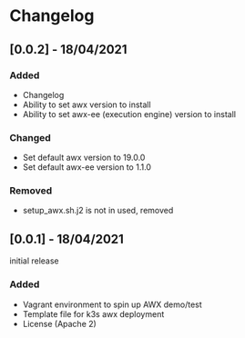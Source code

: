 # Changelog

## [0.0.2] - 18/04/2021

### Added

- Changelog
- Ability to set awx version to install
- Ability to set awx-ee (execution engine) version to install

### Changed

- Set default awx version to 19.0.0
- Set default awx-ee version to 1.1.0

### Removed

- setup_awx.sh.j2 is not in used, removed

## [0.0.1] - 18/04/2021

initial release

### Added

- Vagrant environment to spin up AWX demo/test
- Template file for k3s awx deployment
- License (Apache 2)

